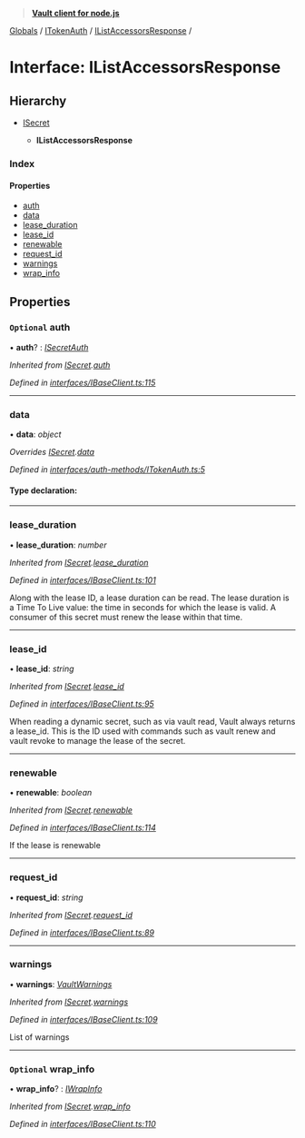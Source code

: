 > **[Vault client for node.js](../README.md)**

[Globals](../globals.md) / [ITokenAuth](../modules/itokenauth.md) / [IListAccessorsResponse](itokenauth.ilistaccessorsresponse.md) /

# Interface: IListAccessorsResponse

## Hierarchy

* [ISecret](isecret.md)

  * **IListAccessorsResponse**

### Index

#### Properties

* [auth](itokenauth.ilistaccessorsresponse.md#optional-auth)
* [data](itokenauth.ilistaccessorsresponse.md#data)
* [lease_duration](itokenauth.ilistaccessorsresponse.md#lease_duration)
* [lease_id](itokenauth.ilistaccessorsresponse.md#lease_id)
* [renewable](itokenauth.ilistaccessorsresponse.md#renewable)
* [request_id](itokenauth.ilistaccessorsresponse.md#request_id)
* [warnings](itokenauth.ilistaccessorsresponse.md#warnings)
* [wrap_info](itokenauth.ilistaccessorsresponse.md#optional-wrap_info)

## Properties

### `Optional` auth

• **auth**? : *[ISecretAuth](isecretauth.md)*

*Inherited from [ISecret](isecret.md).[auth](isecret.md#optional-auth)*

*Defined in [interfaces/IBaseClient.ts:115](https://github.com/theogravity/vault-tacular/blob/39d6e20/src/interfaces/IBaseClient.ts#L115)*

___

###  data

• **data**: *object*

*Overrides [ISecret](isecret.md).[data](isecret.md#optional-data)*

*Defined in [interfaces/auth-methods/ITokenAuth.ts:5](https://github.com/theogravity/vault-tacular/blob/39d6e20/src/interfaces/auth-methods/ITokenAuth.ts#L5)*

#### Type declaration:

___

###  lease_duration

• **lease_duration**: *number*

*Inherited from [ISecret](isecret.md).[lease_duration](isecret.md#lease_duration)*

*Defined in [interfaces/IBaseClient.ts:101](https://github.com/theogravity/vault-tacular/blob/39d6e20/src/interfaces/IBaseClient.ts#L101)*

Along with the lease ID, a lease duration can be read.
The lease duration is a Time To Live value: the time in seconds for
which the lease is valid. A consumer of this secret must renew the lease within that time.

___

###  lease_id

• **lease_id**: *string*

*Inherited from [ISecret](isecret.md).[lease_id](isecret.md#lease_id)*

*Defined in [interfaces/IBaseClient.ts:95](https://github.com/theogravity/vault-tacular/blob/39d6e20/src/interfaces/IBaseClient.ts#L95)*

When reading a dynamic secret, such as via vault read, Vault always returns a lease_id.
This is the ID used with commands such as vault renew and vault revoke to manage the
lease of the secret.

___

###  renewable

• **renewable**: *boolean*

*Inherited from [ISecret](isecret.md).[renewable](isecret.md#renewable)*

*Defined in [interfaces/IBaseClient.ts:114](https://github.com/theogravity/vault-tacular/blob/39d6e20/src/interfaces/IBaseClient.ts#L114)*

If the lease is renewable

___

###  request_id

• **request_id**: *string*

*Inherited from [ISecret](isecret.md).[request_id](isecret.md#request_id)*

*Defined in [interfaces/IBaseClient.ts:89](https://github.com/theogravity/vault-tacular/blob/39d6e20/src/interfaces/IBaseClient.ts#L89)*

___

###  warnings

• **warnings**: *[VaultWarnings](../globals.md#vaultwarnings)*

*Inherited from [ISecret](isecret.md).[warnings](isecret.md#warnings)*

*Defined in [interfaces/IBaseClient.ts:109](https://github.com/theogravity/vault-tacular/blob/39d6e20/src/interfaces/IBaseClient.ts#L109)*

List of warnings

___

### `Optional` wrap_info

• **wrap_info**? : *[IWrapInfo](iwrapinfo.md)*

*Inherited from [ISecret](isecret.md).[wrap_info](isecret.md#optional-wrap_info)*

*Defined in [interfaces/IBaseClient.ts:110](https://github.com/theogravity/vault-tacular/blob/39d6e20/src/interfaces/IBaseClient.ts#L110)*